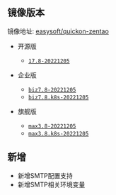 ## 镜像版本

镜像地址: [easysoft/quickon-zentao](https://hub.docker.com/r/easysoft/quickon-zentao)

- 开源版
  - [`17.8-20221205`](https://www.zentao.net/dynamic/zentaopms17.8-81798.html)

- 企业版
  - [`biz7.8-20221205`](https://www.zentao.net/download/zentaopms.biz7.8-81800.html)
  - [`biz7.8.k8s-20221205`](https://www.zentao.net/download/zentaopms.biz7.8-81800.html)

- 旗舰版
  - [`max3.8-20221205`](https://www.zentao.net/dynamic/max3.8-81801.html)
  - [`max3.8.k8s-20221205`](https://www.zentao.net/dynamic/max3.8-81801.html)

## 新增

- 新增SMTP配置支持
- 新增SMTP相关环境变量
